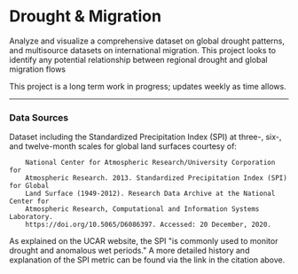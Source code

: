 # Drought & Migration

Analyze and visualize a comprehensive dataset on global drought patterns, and multisource datasets on international migration.  This project looks to identify any potential relationship between regional drought and global migration flows

This project is a long term work in progress; updates weekly as time allows.

- - -

### Data Sources

Dataset including the Standardized Precipitation Index (SPI) at three-, six-, and twelve-month scales for global land surfaces courtesy of:

        National Center for Atmospheric Research/University Corporation for 
        Atmospheric Research. 2013. Standardized Precipitation Index (SPI) for Global 
        Land Surface (1949-2012). Research Data Archive at the National Center for 
        Atmospheric Research, Computational and Information Systems Laboratory. 
        https://doi.org/10.5065/D6086397. Accessed: 20 December, 2020.

As explained on the UCAR website, the SPI "is commonly used to monitor drought and anomalous wet periods."  A more detailed history and explanation of the SPI metric can be found via the link in the citation above.
